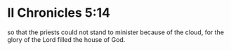 # II Chronicles 5:14

so that the priests could not stand to minister because of the cloud, for the glory of the Lord filled the house of God.
